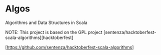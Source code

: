 # Algos
Algorithms and Data Structures in Scala

NOTE: This project is based on the GPL project [sentenza/hacktoberfest-scala-algorithms][hacktoberfest]

[https://github.com/sentenza/hacktoberfest-scala-algorithms]
